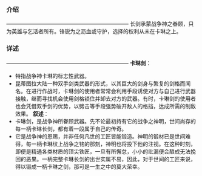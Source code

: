 ### 介绍
———————————————————————
长剑承蒙战争神之眷顾，只为英雄与乞活者所有。锋锐为之沥血或守护，选择的权利从未在卡琳之上。
### 详述
———————————————————————
**卡琳剑**：
- 特指战争神卡琳的标志性武器。
- 昆蒂图拉大陆一种双手剑类武器的形式，以其巨大的剑身与繁复的剑格而闻名。在进行作战时，卡琳剑的使用者常常会利用手段诱使对方与自己进行武器接触，继而寻找机会使用剑格锁住并卸去对方的武器。有时，卡琳剑的使用者也会凭借双手剑的优势，以劈击等手段强势破开敌人的格挡，达成所需的制敌效果。
**叙述**：
- 卡琳剑，是战争神所眷顾武器。先不论最初持有它的战争之神明，世间尚存的每一柄卡琳长剑，都有着一段属于自己的传奇。
- 它是战争神的恩赐，并非任何凡世的工匠皆能锻造。神明的锻材已是世间难得，每一柄卡琳纹上战争之铭的那刻，神明也将投下他的注视。在这种时刻，即便是精通各类材质的顶尖铁匠，一旦有所懈怠，小小的纰漏便会酿成无法挽回的恶果。一柄完整卡琳长剑的出世实属不易，因此，对于世间的工匠来说，得以锻成一柄卡琳之剑，那可是一生之中的莫大荣幸。